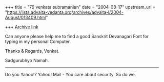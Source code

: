 +++
title = "79 venkata subramanian"
date = "2004-08-17"
upstream_url = "https://lists.advaita-vedanta.org/archives/advaita-l/2004-August/013409.html"

+++
[Archive link](https://lists.advaita-vedanta.org/archives/advaita-l/2004-August/013409.html)


Can anyone please help me to find a good Sanskrit Devanagari Font for typing in my personal Computer.


Thanks & Regards,
Venkat.

Sadgurubhyo Namah.

---------------------------------
Do you Yahoo!?
Yahoo! Mail - You care about security. So do we.

